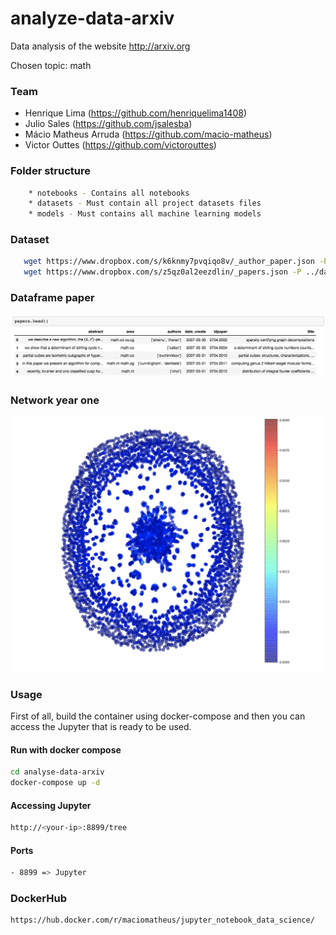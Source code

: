 # analyze-data-arxiv
Data analysis of the website http://arxiv.org

Chosen topic: math

### Team

- Henrique Lima (https://github.com/henriquelima1408)
- Julio Sales (https://github.com/jsalesba)
- Mácio Matheus Arruda (https://github.com/macio-matheus)
- Victor Outtes (https://github.com/victorouttes)


### Folder structure

```sh
    * notebooks - Contains all notebooks
    * datasets - Must contain all project datasets files
    * models - Must contains all machine learning models
```

### Dataset

```sh
   wget https://www.dropbox.com/s/k6knmy7pvqiqo8v/_author_paper.json -P ../datasets/
   wget https://www.dropbox.com/s/z5qz0al2eezdlin/_papers.json -P ../datasets/
```

### Dataframe paper

![paper](https://raw.githubusercontent.com/macio-matheus/analyze-data-arxiv/master/docs/dataframe-paper.png)



### Network year one

![network](https://raw.githubusercontent.com/macio-matheus/analyze-data-arxiv/master/docs/network-one.png)

### Usage
First of all, build the container using docker-compose and then you can 
access the Jupyter that is ready to be used.

#### Run with docker compose
```sh
cd analyse-data-arxiv
docker-compose up -d
```

#### Accessing Jupyter
```sh
http://<your-ip>:8899/tree
```

#### Ports
```sh
- 8899 => Jupyter
```

### DockerHub
```sh
https://hub.docker.com/r/maciomatheus/jupyter_notebook_data_science/
```